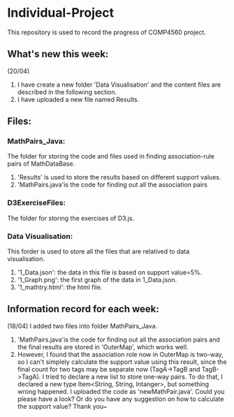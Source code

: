 # Individual-Project
This repository is used to record the progress of COMP4560 project.

## What's new this week:
(20/04)
1. I have create a new folder 'Data Visualisation' and the content files are described in the following section.
2. I have uploaded a new file named Results.

## Files:
### MathPairs_Java:
The folder for storing the code and files used in finding association-rule pairs of MathDataBase.
1. 'Results' is used to store the results based on different support values.
2. 'MathPairs.java'is the code for finding out all the association pairs 

### D3ExerciseFiles:
The folder for storing the exercises of D3.js.

### Data Visualisation:
This forder is used to store all the files that are relatived to data visualisation.
1. '1_Data.json': the data in this file is based on support value=5%.
2. '1_Graph.png': the first graph of the data in 1_Data.json.
3. '1_mathtry.html': the html file.

## Information record for each week:
(18/04) 
I added two files into folder MathPairs_Java.
1. 'MathPairs.java'is the code for finding out all the association pairs and the final results are stored in 'OuterMap', which works well.
2. However, I found that the association role now in OuterMap is two-way, so I can't simplely calculate the support value using this result, since the final count for two tags may be separate now (TagA->TagB and TagB->TagA). I tried to declare a new list to store one-way pairs. To do that, I declared a new type Item<String, String, Intanger>, but something wrong happened. I uploaded the code as 'newMathPair.java'. Could you please have a look? Or do you have any suggestion on how to calculate the support value? Thank you~

